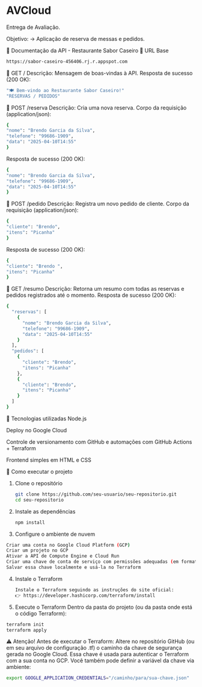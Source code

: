 # AVCloud
Entrega de Avaliação.

Objetivo: 
-> Aplicação de reserva de messas e pedidos. 

🧾 Documentação da API - Restaurante Sabor Caseiro
📍 URL Base
```bash
https://sabor-caseiro-456406.rj.r.appspot.com
```
🔹 GET /
Descrição:
Mensagem de boas-vindas à API.
Resposta de sucesso (200 OK):
```bash
"🍽️ Bem-vindo ao Restaurante Sabor Caseiro!"
"RESERVAS / PEDIDOS"
```
🔹 POST /reserva
Descrição:
Cria uma nova reserva.
Corpo da requisição (application/json):
```bash
{
"nome": "Brendo Garcia da Silva",
"telefone": "99686-1909",
"data": "2025-04-10T14:55"
}
```
Resposta de sucesso (200 OK):
```bash
{
"nome": "Brendo Garcia da Silva",
"telefone": "99686-1909",
"data": "2025-04-10T14:55"
}
```
🔹 POST /pedido
Descrição:
Registra um novo pedido de cliente.
Corpo da requisição (application/json):
```bash
{
"cliente": "Brendo",
"itens": "Picanha"
}
```
Resposta de sucesso (200 OK):
```bash
{
"cliente": "Brendo ",
"itens": "Picanha"
}
```
🔹 GET /resumo
Descrição:
Retorna um resumo com todas as reservas e pedidos registrados até o momento.
Resposta de sucesso (200 OK):
```bash
{
  "reservas": [
    {
      "nome": "Brendo Garcia da Silva",
      "telefone": "99686-1909",
      "data": "2025-04-10T14:55"
    }
  ],
  "pedidos": [
    {
      "cliente": "Brendo",
      "itens": "Picanha"
    },
    {
      "cliente": "Brendo",
      "itens": "Picanha"
    }
  ]
}
```

🧰 Tecnologias utilizadas
Node.js

Deploy no Google Cloud

Controle de versionamento com GitHub e automações com GitHub Actions + Terraform

Frontend simples em HTML e CSS

🚀 Como executar o projeto
1. Clone o repositório
   ```bash
   git clone https://github.com/seu-usuario/seu-repositorio.git
   cd seu-repositorio
   ```
2. Instale as dependências
   ```bash
   npm install
   ```
3. Configure o ambiente de nuvem
 ```bash
 Criar uma conta no Google Cloud Platform (GCP)
 Criar um projeto no GCP
 Ativar a API de Compute Engine e Cloud Run
 Criar uma chave de conta de serviço com permissões adequadas (em formato JSON)
 Salvar essa chave localmente e usá-la no Terraform
 ```
4. Instale o Terraform
   ```bash
   Instale o Terraform seguindo as instruções do site oficial:
   👉 https://developer.hashicorp.com/terraform/install
   ```
5. Execute o Terraform
Dentro da pasta do projeto (ou da pasta onde está o código Terraform):
  ```bash
  terraform init
  terraform apply
  ```
⚠️ Atenção! Antes de executar o Terraform:
Altere no repositório GitHub (ou em seu arquivo de configuração .tf) o caminho da chave de segurança gerada no Google Cloud.
Essa chave é usada para autenticar o Terraform com a sua conta no GCP.
Você também pode definir a variável da chave via ambiente:
```bash
export GOOGLE_APPLICATION_CREDENTIALS="/caminho/para/sua-chave.json"
```
